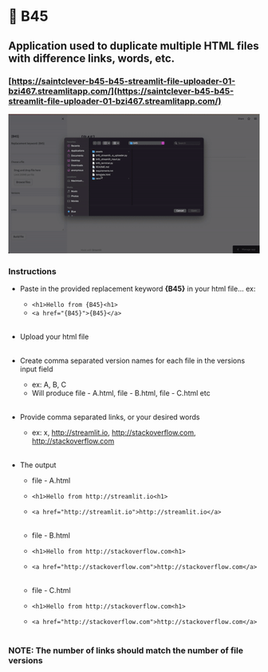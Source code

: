 # 🐝 B45

## Application used to duplicate multiple HTML files with difference links, words, etc.

### [https://saintclever-b45-b45-streamlit-file-uploader-01-bzi467.streamlitapp.com/](https://saintclever-b45-b45-streamlit-file-uploader-01-bzi467.streamlitapp.com/)


![b45](assets/b45.gif)


### Instructions
- Paste in the provided replacement keyword **{B45}** in your html file... ex:
    - `<h1>Hello from {B45}<h1>`
    - `<a href="{B45}">{B45}</a>`<br><br>


- Upload your html file<br><br>


- Create comma separated version names for each file in the versions input field
    - ex: A, B, C
    - Will produce file - A.html, file - B.html, file - C.html etc<br><br>


- Provide comma separated links, or your desired words
    - ex: x, http://streamlit.io, http://stackoverflow.com, http://stackoverflow.com<br><br>


- The output
    - file - A.html
    - `<h1>Hello from http://streamlit.io<h1>`
    - `<a href="http://streamlit.io">http://streamlit.io</a>`<br><br>

    - file - B.html
    - `<h1>Hello from http://stackoverflow.com<h1>`
    - `<a href="http://stackoverflow.com">http://stackoverflow.com</a>`<br><br>
    
    - file - C.html
    - `<h1>Hello from http://stackoverflow.com<h1>`
    - `<a href="http://stackoverflow.com">http://stackoverflow.com</a>`<br><br>


### NOTE: The number of links should match the number of file versions
